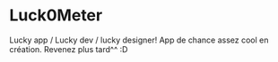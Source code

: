 # Luck0Meter
Lucky app / Lucky dev / lucky designer!
App de chance assez cool en création. Revenez plus tard^^ 
:D
